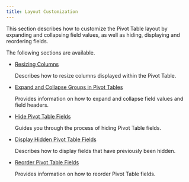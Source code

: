 ```yaml
---
title: Layout Customization
---
```

This section describes how to customize the Pivot Table layout by expanding and collapsing field values, as well as hiding, displaying and reordering fields.

The following sections are available.
* [Resizing Columns](../../../interface-elements-for-desktop/articles/pivot-table/layout-customization/resizing-columns.md)
	
	Describes how to resize columns displayed within the Pivot Table.
* [Expand and Collapse Groups in Pivot Tables](../../../interface-elements-for-desktop/articles/pivot-table/layout-customization/expand-and-collapse-groups-in-pivot-tables.md)
	
	Provides information on how to expand and collapse field values and field headers.
* [Hide Pivot Table Fields](../../../interface-elements-for-desktop/articles/pivot-table/layout-customization/hide-pivot-table-fields.md)
	
	Guides you through the process of hiding Pivot Table fields.
* [Display Hidden Pivot Table Fields](../../../interface-elements-for-desktop/articles/pivot-table/layout-customization/display-hidden-pivot-table-fields.md)
	
	Describes how to display fields that have previously been hidden.
* [Reorder Pivot Table Fields](../../../interface-elements-for-desktop/articles/pivot-table/layout-customization/reorder-pivot-table-fields.md)
	
	Provides information on how to reorder Pivot Table fields.
